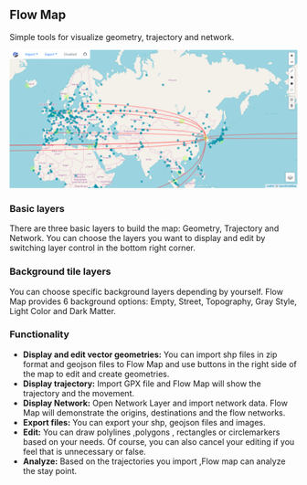 ## Flow Map

Simple tools for visualize geometry, trajectory and network.

![Inferface of Flow Map](docs/image/inferface.png)


### Basic layers

There are three basic layers to build the map: Geometry, Trajectory and Network. You can choose the layers you want to display and edit by switching layer control in the bottom right corner.

### Background tile layers

You can choose specific background layers depending by yourself. Flow Map provides 6 background options: Empty, Street, Topography, Gray Style, Light Color and Dark Matter.

### Functionality

- **Display and edit vector geometries:** You can import shp files in zip format and geojson files to Flow Map and use buttons in the right side of the map to edit and create geometries. 
- **Display trajectory:** Import GPX file and Flow Map will show the trajectory and the movement.
- **Display Network:**  Open Network Layer and import network data. Flow Map will demonstrate the origins, destinations and the flow networks.
- **Export files:** You can export your shp, geojson files and images.
- **Edit:** You can draw polylines ,polygons , rectangles or circlemarkers based on your needs. Of course, you can also cancel your editing if you feel that is unnecessary or false.
- **Analyze:** Based on the trajectories you import ,Flow map can analyze the stay point.
